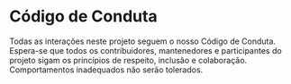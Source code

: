 # **Código de Conduta**

Todas as interações neste projeto seguem o nosso Código de Conduta. Espera-se que todos os contribuidores, mantenedores e participantes do projeto sigam os princípios de respeito, inclusão e colaboração. Comportamentos inadequados não serão tolerados.
